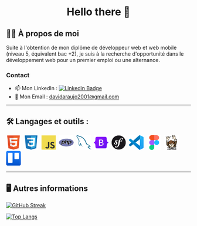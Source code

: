 <h1 align="center">Hello there 👋</h1>

## 👨‍💻 À propos de moi 
Suite à l'obtention de mon diplôme de développeur web et web mobile (niveau 5, équivalent bac +2), je suis à la recherche d'opportunité dans le développement web pour un premier emploi ou une alternance.

### Contact
- 📫 Mon LinkedIn : [![Linkedin Badge](https://img.shields.io/badge/-David-blue?style=flat&logo=Linkedin&logoColor=white)](https://www.linkedin.com/in/david-manuel-sousa-de-araujo/)
- 📧 Mon Email : davidaraujo2001@gmail.com

--- 

## 🛠 Langages et outils :
<p>
  <img src="https://github.com/devicons/devicon/blob/master/icons/html5/html5-original.svg" title="HTML5" alt="HTML" width="40" height="40"/>&nbsp;
  <img src="https://github.com/devicons/devicon/blob/master/icons/css3/css3-original.svg"  title="CSS3" alt="CSS" width="40" height="40"/>&nbsp;
  <img src="https://github.com/devicons/devicon/blob/master/icons/javascript/javascript-original.svg" title="JavaScript" alt="JavaScript" width="40" height="40"/>&nbsp;
  <img src="https://github.com/devicons/devicon/blob/master/icons/php/php-original.svg" title="PHP8" alt="PHP" width="40" height="40"/>&nbsp;
  <img src="https://github.com/devicons/devicon/blob/master/icons/mysql/mysql-original.svg" title="MySql" alt="MySQL" width="40" height="40"/>&nbsp;
  <img src="https://github.com/devicons/devicon/blob/master/icons/bootstrap/bootstrap-original.svg" title="Bootstrap" alt="Bootstrap" width="40" height="40"/>&nbsp;
  <img src="https://github.com/devicons/devicon/blob/master/icons/symfony/symfony-original.svg" title="Symfony" alt="Symfony" width="40" height="40"/>&nbsp;
  <img src="https://github.com/devicons/devicon/blob/master/icons/vscode/vscode-original.svg" title="VSCode" alt="VSCode" width="40" height="40"/>&nbsp;
  <img src="https://github.com/devicons/devicon/blob/master/icons/figma/figma-original.svg" title="Figma" alt="Figma" width="40" height="40"/>&nbsp;
  <img src="https://github.com/devicons/devicon/blob/master/icons/composer/composer-original.svg" title="Composer" alt="Composer" width="40" height="40"/>&nbsp;
  <img src="https://github.com/devicons/devicon/blob/master/icons/trello/trello-original.svg" title="Trello" alt="Trello" width="40" height="40"/>&nbsp;
</p>

---

## 🖥️ Autres informations
[![GitHub Streak](https://streak-stats.demolab.com/?user=David-SDA)](https://git.io/streak-stats)

[![Top Langs](https://github-readme-stats.vercel.app/api/top-langs/?username=David-SDA)](https://github.com/David-SDA/github-readme-stats)

